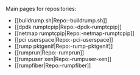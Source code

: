 Main pages for repositories:

- [[buildrump.sh|Repo:-buildrump.sh]]
- [[dpdk rumptcpip|Repo:-dpdk-rumptcpip]]
- [[netmap rumptcpip|Repo:-netmap-rumptcpip]]
- [[pci userspace|Repo:-pci-userspace]]
- [[rump pktgenif|Repo:-rump-pktgenif]]
- [[rumprun|Repo:-rumprun]]
- [[rumpuser xen|Repo:-rumpuser-xen]]
- [[rumpfiber|Repo:-rumpfiber]]